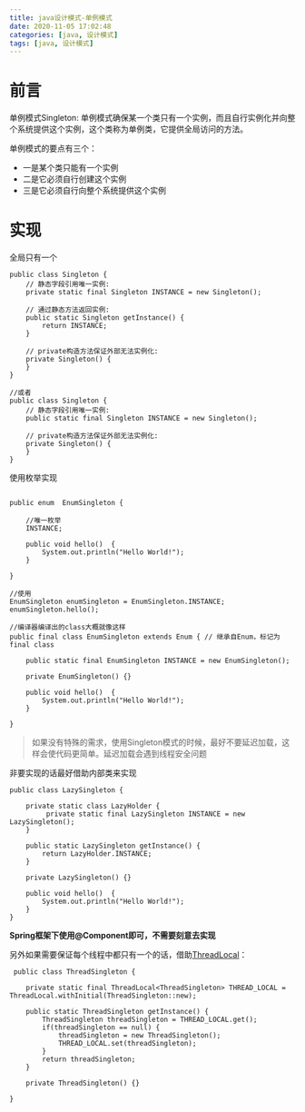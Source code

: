 ```yaml
---
title: java设计模式-单例模式
date: 2020-11-05 17:02:48
categories: [java, 设计模式] 
tags: [java, 设计模式]
---
```


# 前言

单例模式Singleton: 单例模式确保某一个类只有一个实例，而且自行实例化并向整个系统提供这个实例，这个类称为单例类，它提供全局访问的方法。

单例模式的要点有三个：
* 一是某个类只能有一个实例
* 二是它必须自行创建这个实例
* 三是它必须自行向整个系统提供这个实例

 <!-- more -->

# 实现

全局只有一个

```
public class Singleton {
    // 静态字段引用唯一实例:
    private static final Singleton INSTANCE = new Singleton();

    // 通过静态方法返回实例:
    public static Singleton getInstance() {
        return INSTANCE;
    }

    // private构造方法保证外部无法实例化:
    private Singleton() {
    }
}

//或者
public class Singleton {
    // 静态字段引用唯一实例:
    public static final Singleton INSTANCE = new Singleton();

    // private构造方法保证外部无法实例化:
    private Singleton() {
    }
}
```

使用枚举实现

```

public enum  EnumSingleton {

    //唯一枚举
    INSTANCE;

    public void hello()  {
        System.out.println("Hello World!");
    }

}

//使用
EnumSingleton enumSingleton = EnumSingleton.INSTANCE;
enumSingleton.hello();

//编译器编译出的class大概就像这样
public final class EnumSingleton extends Enum { // 继承自Enum，标记为final class

    public static final EnumSingleton INSTANCE = new EnumSingleton();

    private EnumSingleton() {}

    public void hello()  {
        System.out.println("Hello World!");
    }

}
```

> 如果没有特殊的需求，使用Singleton模式的时候，最好不要延迟加载，这样会使代码更简单。延迟加载会遇到线程安全问题

非要实现的话最好借助内部类来实现

```
public class LazySingleton {

    private static class LazyHolder {
         private static final LazySingleton INSTANCE = new LazySingleton();
    }

    public static LazySingleton getInstance() {
        return LazyHolder.INSTANCE;
    }

    private LazySingleton() {}

    public void hello()  {
        System.out.println("Hello World!");
    }
}
```

**Spring框架下使用@Component即可，不需要刻意去实现**

另外如果需要保证每个线程中都只有一个的话，借助[ThreadLocal](/2020/08/24/java多线程10-ThreadLocal)：

```
 public class ThreadSingleton {
    
    private static final ThreadLocal<ThreadSingleton> THREAD_LOCAL = ThreadLocal.withInitial(ThreadSingleton::new);
    
    public static ThreadSingleton getInstance() {
        ThreadSingleton threadSingleton = THREAD_LOCAL.get();
        if(threadSingleton == null) {
            threadSingleton = new ThreadSingleton();
            THREAD_LOCAL.set(threadSingleton);
        }
        return threadSingleton;
    }
    
    private ThreadSingleton() {}
    
}
```